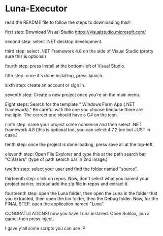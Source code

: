 # Luna-Executor
read the README file to follow the steps to downloading this!!

first step: Download Visual Studio https://visualstudio.microsoft.com/

second step: select .NET desktop development.

third step: select .NET Framework 4.8 on the side of Visual Studio (pretty sure this is optional)

fourth step: press Install at the bottom-left of Visual Studio.

fifth step: once it's done installing, press launch.

sixth step: create an account or sign in.

seventh step: Create a new project once you're on the main menu.

Eight steps: Search for the template " Windows Form App (.NET framework)." Be careful with the one you choose because there are multiple. The correct one should have a C# on the icon.

ninth step: name your project some nonsense and then select .NET framework 4.8 (this is optional too, you can select 4.7.2 too but JUST in case.)

tenth step: once the project is done loading, press save all at the top-left.

eleventh step: Open File Explorer and type this at the path search bar "C:\Users" (type of path search bar in 2nd image.)

twelfth step: select your user and find the folder named "source".

thirteenth step: click on repos. Now, don't select what you named your project earlier, instead add the zip file in repos and extract it.

fourteenth step: open the Luna folder, then open the Luna in the folder that you extracted, then open the bin folder, then the Debug folder. Now, for the FINAL STEP. open the application named "Luna".

CONGRATULATIONS! now you have Luna installed. Open Roblox, join a game, then press inject.

I gave y'all some scripts you can use :P
